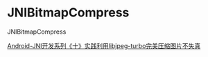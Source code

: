 # JNIBitmapCompress
JNIBitmapCompress


[Android-JNI开发系列《十》实践利用libjpeg-turbo完美压缩图片不失真](https://www.jianshu.com/p/7f8c67f7de53)


